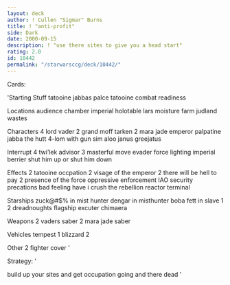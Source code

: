 ```yaml
---
layout: deck
author: ! Cullen "Sigmar" Burns
title: ! "anti-profit"
side: Dark
date: 2000-09-15
description: ! "use there sites to give you a head start"
rating: 2.0
id: 10442
permalink: "/starwarsccg/deck/10442/"
---
```

Cards: 

'Starting Stuff
tatooine jabbas palce
tatooine
combat readiness

Locations
audience chamber
imperial holotable
lars moisture farm
judland wastes

Characters
4 lord vader
2 grand moff tarken
2 mara jade
emperor palpatine
jabba the hutt
4-lom with gun
sim aloo
janus greejatus

Interrupt
4 twi’lek advisor
3 masterful move
evader
force lighting
imperial berrier
shut him up or shut him down

Effects
2 tatooine occpation
2 visage of the emperor
2 there will be hell to pay
2 presence of the force
oppressive enforcement
IAO
security precations
bad feeling have i
crush the rebellion
reactor terminal

Starships
zuck@#$% in mist hunter
dengar in misthunter
boba fett in slave 1
2 dreadnoughts
flagship excuter
chimaera

Weapons
2 vaders saber
2 mara jade saber

Vehicles
tempest 1
blizzard 2

Other
2 fighter cover '

Strategy: '

build up your sites and get occupation going and there dead '
